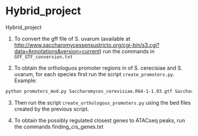 # Hybrid_project
Hybrid_project


1. To convert the gff file of S. uvarum (available at http://www.saccharomycessensustricto.org/cgi-bin/s3.cgi?data=Annotations&version=current) run the commands in `GFF_GTF_conversion.txt`

2. To obtain the orthologuos promoter regions in of S. cerecisiae and S. uvarum, for each species first run the script `create_promoters.py`. 
Example:

```bash
python promoters_mod.py Saccharomyces_cerevisiae.R64-1-1.93.gtf Saccharomyces_cerevisiae.R64-1-1.dna.toplevel.fa SC_promoters_1000bp.fasta > SC_promoters_1000bp.bed
```


3. Then run the script `create_orthologous_promoters.py` using the bed files created by the previous script.



4. To obtain the possibly regulated closest genes to ATACseq peaks, run the commands finding_cis_genes.txt
